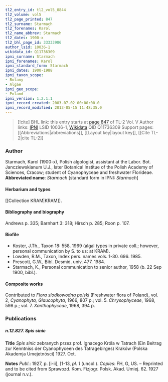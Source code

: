 ```yaml
---
tl2_entry_id: tl2_vol5_0844
tl2_volume: vol5
tl2_page_printed: 847
tl2_surname: Starmach
tl2_forenames: Karol
tl2_name_abbrev: Starmach
tl2_dates: 1900-x
tl2_bhl_page_id: 33333986
author_lsid: 10036-1
wikidata_id: Q11736309
ipni_surname: Starmach
ipni_forenames: Karol
ipni_standard_form: Starmach
ipni_dates: 1900-1988
ipni_taxon_scope: 
- Botany
- Algae
ipni_geo_scope: 
- Poland
ipni_version: 1.2.1.1
ipni_record_created: 2003-07-02 00:00:00.0
ipni_record_modified: 2013-05-15 11:48:35.0
---
```


> [!cite] BHL link: this entry starts at [page 847](https://www.biodiversitylibrary.org/page/33333986) of TL-2 Vol. V
> Author links: [IPNI](https://www.ipni.org/a/10036-1) LSID 10036-1, [Wikidata](https://www.wikidata.org/wiki/Q11736309) QID Q11736309
> Support pages: [[Abbreviations|abbreviations]], [[Layout key|layout key]], [[Cite TL-2|cite TL-2]]

### Author

Starmach, Karol (1900-x), Polish algologist, assistant at the Labor. Bot. Jancziewskianum U.J., later Botanical Institue of the Polish Academy of Sciences, Cracow; student of Cyanophyceae and freshwater Florideae. 
**Abbreviated name**: *Starmach* \[standard form in IPNI: *Starmach*\]

#### Herbarium and types

[[Collection KRAM|KRAM]].

#### Bibliography and biography

Andrews p. 335; Barnhart 3: 318; Hirsch p. 285; Roon p. 107.

#### Biofile

- Koster, J.Th., Taxon 18: 558. 1969 (algal types in private coll.; however, personal communication by S. to us: at KRAM).
- Lowden, R.M., Taxon, Index pers. names vols. 1-30. 696. 1985.
- Prescott, G.W., Bibl. Desmid. univ. 477. 1984.
- Starmach, K., Personal communication to senior author, 1958 (b. 22 Sep 1900, bibl.).

#### Composite works

Contributed to *Flora slodkowodna polski* (Freshwater flora of Poland), vol. 2, *Cyanophyta, Glaucophyta*, 1966, 807 p.; vol. 5. *Chrysophyceae*, 1968, 598 p.; vol. 7. *Xanthophyceae*, 1968, 394 p.

### Publications

##### n.12.827. Spis sinic

**Title**
*Spis sinic* zebranych przez prof. Ignacego Króla w Tatrach (Ein Beitrag zur Kenntniss der Cyanophyceen des Tatragebirges) Kraków (Polska Akademja Umejetnósci) 1927. Oct.

**Notes**
*Publ*.: 1927, p. \[i-ii\], \[1-13, *pl. 1* (uncol.). *Copies*: FH, G, US. – Reprinted and to be cited from Sprawozd. Kom. Fizjogr. Polsk. Akad. Umiej. 62. 1927 (journal n.v.).

